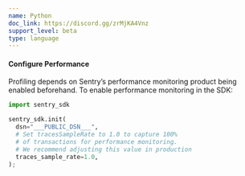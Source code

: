 ```yaml
---
name: Python
doc_link: https://discord.gg/zrMjKA4Vnz
support_level: beta
type: language
---
```


#### Configure Performance

Profiling depends on Sentry’s performance monitoring product being enabled beforehand. To enable performance monitoring in the SDK:

```python
import sentry_sdk

sentry_sdk.init(
  dsn="___PUBLIC_DSN___",
  # Set tracesSampleRate to 1.0 to capture 100%
  # of transactions for performance monitoring.
  # We recommend adjusting this value in production
  traces_sample_rate=1.0,
);
```
